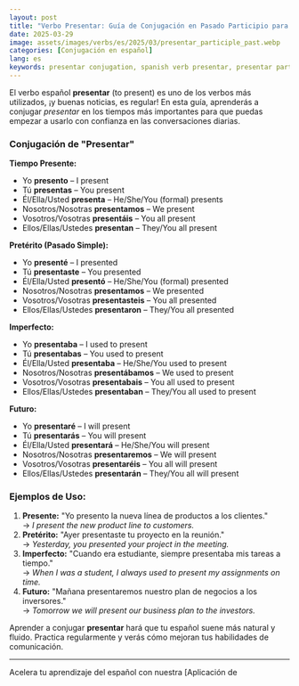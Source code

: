 ```yaml
---
layout: post
title: "Verbo Presentar: Guía de Conjugación en Pasado Participio para Principiantes"
date: 2025-03-29
image: assets/images/verbs/es/2025/03/presentar_participle_past.webp
categories: [Conjugación en español]
lang: es
keywords: presentar conjugation, spanish verb presentar, presentar participle past, spanish conjugation, learn spanish
---
```


El verbo español **presentar** (to present) es uno de los verbos más utilizados, ¡y buenas noticias, es regular! En esta guía, aprenderás a conjugar *presentar* en los tiempos más importantes para que puedas empezar a usarlo con confianza en las conversaciones diarias.

### Conjugación de "Presentar"

**Tiempo Presente:**
- Yo **presento** – I present
- Tú **presentas** – You present 
- Él/Ella/Usted **presenta** – He/She/You (formal) presents
- Nosotros/Nosotras **presentamos** – We present
- Vosotros/Vosotras **presentáis** – You all present 
- Ellos/Ellas/Ustedes **presentan** – They/You all present

**Pretérito (Pasado Simple):**
- Yo **presenté** – I presented
- Tú **presentaste** – You presented
- Él/Ella/Usted **presentó** – He/She/You (formal) presented
- Nosotros/Nosotras **presentamos** – We presented
- Vosotros/Vosotras **presentasteis** – You all presented
- Ellos/Ellas/Ustedes **presentaron** – They/You all presented

**Imperfecto:**
- Yo **presentaba** – I used to present
- Tú **presentabas** – You used to present
- Él/Ella/Usted **presentaba** – He/She/You used to present
- Nosotros/Nosotras **presentábamos** – We used to present
- Vosotros/Vosotras **presentabais** – You all used to present
- Ellos/Ellas/Ustedes **presentaban** – They/You all used to present

**Futuro:**
- Yo **presentaré** – I will present
- Tú **presentarás** – You will present
- Él/Ella/Usted **presentará** – He/She/You will present
- Nosotros/Nosotras **presentaremos** – We will present
- Vosotros/Vosotras **presentaréis** – You all will present
- Ellos/Ellas/Ustedes **presentarán** – They/You all will present

### Ejemplos de Uso:

1. **Presente:** "Yo presento la nueva línea de productos a los clientes."  
   → _I present the new product line to customers._
2. **Pretérito:** "Ayer presentaste tu proyecto en la reunión."  
   → _Yesterday, you presented your project in the meeting._
3. **Imperfecto:** "Cuando era estudiante, siempre presentaba mis tareas a tiempo."  
   → _When I was a student, I always used to present my assignments on time._
4. **Futuro:** "Mañana presentaremos nuestro plan de negocios a los inversores."  
   → _Tomorrow we will present our business plan to the investors._

Aprender a conjugar **presentar** hará que tu español suene más natural y fluido. Practica regularmente y verás cómo mejoran tus habilidades de comunicación.

---

Acelera tu aprendizaje del español con nuestra [Aplicación de